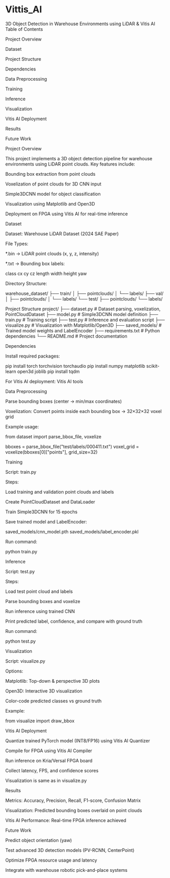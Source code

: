 # Vittis_AI
3D Object Detection in Warehouse Environments using LiDAR & Vitis AI
Table of Contents

Project Overview

Dataset

Project Structure

Dependencies

Data Preprocessing

Training

Inference

Visualization

Vitis AI Deployment

Results

Future Work

Project Overview

This project implements a 3D object detection pipeline for warehouse environments using LiDAR point clouds. Key features include:

Bounding box extraction from point clouds

Voxelization of point clouds for 3D CNN input

Simple3DCNN model for object classification

Visualization using Matplotlib and Open3D

Deployment on FPGA using Vitis AI for real-time inference

Dataset

Dataset: Warehouse LiDAR Dataset (2024 SAE Paper)

File Types:

*.bin → LiDAR point clouds (x, y, z, intensity)

*.txt → Bounding box labels:

class cx cy cz length width height yaw


Directory Structure:

warehouse_dataset/
├── train/
│   ├── pointclouds/
│   └── labels/
├── val/
│   ├── pointclouds/
│   └── labels/
└── test/
    ├── pointclouds/
    └── labels/

Project Structure
project/
├── dataset.py            # Dataset parsing, voxelization, PointCloudDataset
├── model.py              # Simple3DCNN model definition
├── train.py              # Training script
├── test.py               # Inference and evaluation script
├── visualize.py          # Visualization with Matplotlib/Open3D
├── saved_models/         # Trained model weights and LabelEncoder
├── requirements.txt      # Python dependencies
└── README.md             # Project documentation

Dependencies

Install required packages:

pip install torch torchvision torchaudio
pip install numpy matplotlib scikit-learn open3d joblib
pip install tqdm


For Vitis AI deployment: Vitis AI tools

Data Preprocessing

Parse bounding boxes (center → min/max coordinates)

Voxelization: Convert points inside each bounding box → 32×32×32 voxel grid

Example usage:

from dataset import parse_bbox_file, voxelize

bboxes = parse_bbox_file("test/labels/000411.txt")
voxel_grid = voxelize(bboxes[0]["points"], grid_size=32)

Training

Script: train.py

Steps:

Load training and validation point clouds and labels

Create PointCloudDataset and DataLoader

Train Simple3DCNN for 15 epochs

Save trained model and LabelEncoder:

saved_models/cnn_model.pth
saved_models/label_encoder.pkl


Run command:

python train.py

Inference

Script: test.py

Steps:

Load test point cloud and labels

Parse bounding boxes and voxelize

Run inference using trained CNN

Print predicted label, confidence, and compare with ground truth

Run command:

python test.py

Visualization

Script: visualize.py

Options:

Matplotlib: Top-down & perspective 3D plots

Open3D: Interactive 3D visualization

Color-code predicted classes vs ground truth

Example:

from visualize import draw_bbox

Vitis AI Deployment

Quantize trained PyTorch model (INT8/FP16) using Vitis AI Quantizer

Compile for FPGA using Vitis AI Compiler

Run inference on Kria/Versal FPGA board

Collect latency, FPS, and confidence scores

Visualization is same as in visualize.py

Results

Metrics: Accuracy, Precision, Recall, F1-score, Confusion Matrix

Visualization: Predicted bounding boxes overlaid on point clouds

Vitis AI Performance: Real-time FPGA inference achieved

Future Work

Predict object orientation (yaw)

Test advanced 3D detection models (PV-RCNN, CenterPoint)

Optimize FPGA resource usage and latency

Integrate with warehouse robotic pick-and-place systems
